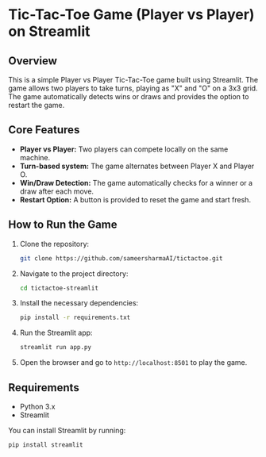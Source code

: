 # Tic-Tac-Toe Game (Player vs Player) on Streamlit

## Overview
This is a simple Player vs Player Tic-Tac-Toe game built using Streamlit. The game allows two players to take turns, playing as "X" and "O" on a 3x3 grid. The game automatically detects wins or draws and provides the option to restart the game.

## Core Features
- **Player vs Player:** Two players can compete locally on the same machine.
- **Turn-based system:** The game alternates between Player X and Player O.
- **Win/Draw Detection:** The game automatically checks for a winner or a draw after each move.
- **Restart Option:** A button is provided to reset the game and start fresh.

## How to Run the Game
1. Clone the repository:
    ```bash
    git clone https://github.com/sameersharmaAI/tictactoe.git
    ```
2. Navigate to the project directory:
    ```bash
    cd tictactoe-streamlit
    ```
3. Install the necessary dependencies:
    ```bash
    pip install -r requirements.txt
    ```
4. Run the Streamlit app:
    ```bash
    streamlit run app.py
    ```

5. Open the browser and go to `http://localhost:8501` to play the game.

## Requirements
- Python 3.x
- Streamlit

You can install Streamlit by running:
```bash
pip install streamlit
